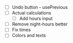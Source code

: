 - [ ] Undo button - usePrevious
- [ ] Actual calculations
  - [ ] Add hours input
- [ ] Remove night-hours better
- [ ] Fix times
- [ ] Colors and texts